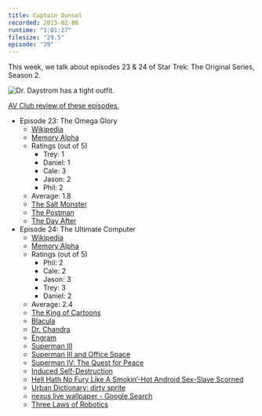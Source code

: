 ```yaml
---
title: Captain Dunsel
recorded: 2013-02-06
runtime: "1:01:27"
filesize: "29.5"
episode: "29"
---
```


This week, we talk about episodes 23 & 24 of Star Trek: The Original Series, Season 2.

![Dr. Daystrom has a tight outfit.](https://treylabs-cdn.nyc3.digitaloceanspaces.com/jawgrind/Jawgrind-Episode-29.jpg)

[AV Club review of these episodes.](http://www.avclub.com/articles/the-omega-glory-the-ultimate-computer,31342/)

- Episode 23: The Omega Glory
  - [Wikipedia](http://en.wikipedia.org/wiki/The_Omega_Glory)
  - [Memory Alpha](<http://en.memory-alpha.org/wiki/The_Omega_Glory_(episode)>)
  - Ratings (out of 5)
    - Trey: 1
    - Daniel: 1
    - Cale: 3
    - Jason: 2
    - Phil: 2
  - Average: 1.8
  - [The Salt Monster](/5)
  - [The Postman](http://letterboxd.com/film/the-postman/)
  - [The Day After](http://en.wikipedia.org/wiki/The_Day_After)
- Episode 24: The Ultimate Computer
  - [Wikipedia](http://en.wikipedia.org/wiki/The_Ultimate_Computer)
  - [Memory Alpha](<http://en.memory-alpha.org/wiki/The_Ultimate_Computer_(episode)>)
  - Ratings (out of 5)
    - Phil: 2
    - Cale: 2
    - Jason: 3
    - Trey: 3
    - Daniel: 2
  - Average: 2.4
  - [The King of Cartoons](http://www.youtube.com/watch?v=IvcDQz7Ajdo)
  - [Blacula](http://www.youtube.com/watch?v=CxqE50c2x_0)
  - [Dr. Chandra](http://en.wikipedia.org/wiki/Dr._Chandra)
  - [Engram](<http://en.wikipedia.org/wiki/Engram_(neuropsychology)>)
  - [Superman III](http://en.wikipedia.org/wiki/Superman_III)
  - [Superman III and Office Space](http://blog.treypiepmeier.com/archives/29/)
  - [Superman IV: The Quest for Peace](http://en.wikipedia.org/wiki/Superman_IV:_The_Quest_for_Peace)
  - [Induced Self-Destruction](http://en.memory-alpha.org/wiki/Induced_self-destruction)
  - [Hell Hath No Fury Like A Smokin’-Hot Android Sex-Slave Scorned](/8)
  - [Urban Dictionary: dirty sprite](http://www.urbandictionary.com/define.php?term=dirty%20sprite)
  - [nexus live wallpaper - Google Search](https://www.google.com/search?q=nexus+live+wallpaper&tbm=isch)
  - [Three Laws of Robotics](http://en.wikipedia.org/wiki/Three_Laws_of_Robotics)
